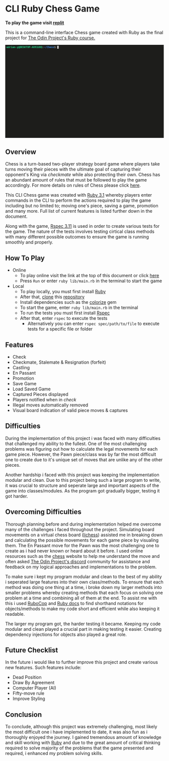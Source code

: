 # CLI Ruby Chess Game

**To play the game visit [replit](https://replit.com/@adrian-y1/TOPChess#README.md)**

This is a command-line interface Chess game created with Ruby as the final project for [The Odin Project's Ruby course.](https://www.theodinproject.com/lessons/ruby-ruby-final-project)  

<img alt="chess demo gif" src="demo/chess_demo.gif">

## Overview
Chess is a turn-based two-player strategy board game where players take turns moving their pieces with the ultimate goal of capturing their opponent's King via *checkmate* while also protecting their own. Chess has an abundant amount of rules that must be followed to play the game accordingly. For more details on rules of Chess please click [here](https://en.wikipedia.org/wiki/Chess).

This CLI Chess game was created with [Ruby 3.1](https://www.ruby-lang.org/en/) whereby players enter commands in the CLI to perform the actions required to play the game including but no limited to; moving one's piece, saving a game, promotion and many more. Full list of current features is listed further down in the document.

Along with the game, [Rspec 3.11](https://rspec.info/) is used in order to create various tests for the game. The nature of the tests involves testing cirtical class methods with many different possible outcomes to ensure the game is running smoothly and properly.

## How To Play
- Online
  - To play online visit the link at the top of this document or click [here](https://replit.com/@adrian-y1/TOPChess#README.md)
  - Press `Run` or enter `ruby lib/main.rb` in the terminal to start the game
- Local
  - To play locally, you must first install [Ruby](https://www.ruby-lang.org/en/)
  - After that, [clone](https://github.com/git-guides/git-clone) this [repository](https://github.com/adrian-y1/TOPChess)
  - Install dependencies such as the [colorize](https://github.com/fazibear/colorize) gem
  - To start the game, enter `ruby lib/main.rb` in the terminal
  - To run the tests you must first install [Rspec](https://rspec.info/)
  - After that, enter `rspec` to execute the tests
    - Alternatively you can enter `rspec spec/path/to/file` to execute tests for a specific file or folder

## Features
- Check
- Checkmate, Stalemate & Resignation (forfeit)
- Castling
- En Passant
- Promotion
- Save Game
- Load Saved Game
- Captured Pieces displayed
- Players notified when in *check*
- Illegal moves automatically removed
- Visual board indication of valid piece moves & captures

## Difficulties
During the implementation of this project i was faced with many difficulties that challenged my ability to the fullest. One of the most challenging problems was figuring out how to calculate the legal movements for each game piece. However, the Pawn piece/class was by far the most difficult one to create due to it's unique set of moves that are unlike any of the other pieces. 

Another hardship i faced with this project was keeping the implementation modular and clean. Due to this project being such a large program to write, it was crucial to structure and seperate large and important aspects of the game into classes/modules. As the program got gradually bigger, testing it got harder.

## Overcoming Difficulties
Thorough planning before and during implementation helped me overcome many of the challenges i faced throughout the project. Simulating board movements on a virtual chess board ([lichess](https://lichess.org/editor)) assisted me in breaking down and calculating the possible movements for each game piece by visualing them. The En Passant move for the Pawn was the most challenging one to create as i had never known or heard about it before. I used online resources such as the [chess](https://www.chess.com/terms/en-passant) website to help me understand the move and often asked [The Odin Project's discord](https://discord.gg/V75WSQG) community for assistance and feedback on my logical approaches and implementations to the problem.

To make sure i kept my program modular and clean to the best of my ability i seperated large features into their own class/methods. To ensure that each method was doing one thing at a time, i broke down my larger methods into smaller problems whereby creating methods that each focus on solving one problem at a time and combining all of them at the end. To assist me with this i used [RuboCop](https://github.com/rubocop/rubocop) and [Ruby docs](https://rubyapi.org/) to find shorthand notations for objects/methods to make my code short and efficient while also keeping it readable.

The larger my program got, the harder testing it became. Keeping my code modular and clean played a crucial part in making testing it easier. Creating dependency injections for objects also played a great role.

## Future Checklist
In the future i would like to further improve this project and create various new features. Such features include:
  - Dead Position
  - Draw By Agreement
  - Computer Player (AI)
  - Fifty-move rule
  - Improve Styling

## Conclusion
To conclude, although this project was extremely challenging, most likely the most difficult one i have implemented to date, it was also fun as i thoroughly enjoyed the journey. I gained tremendous amount of knowledge and skill working with [Ruby](https://www.ruby-lang.org/en/) and due to the great amount of critical thinking required to solve majority of the problems that the game presented and required, i enhanced my problem solving skills.

